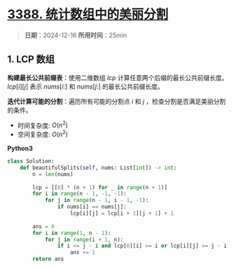 # [3388. 统计数组中的美丽分割](https://leetcode.cn/problems/count-beautiful-splits-in-an-array/description/)

> **日期**：2024-12-16
> **所用时间**：25min

## 1. LCP 数组

**构建最长公共前缀表**：使用二维数组 $lcp$ 计算任意两个后缀的最长公共前缀长度。 $lcp[i][j]$ 表示 $nums[i:]$ 和 $nums[j:]$ 的最长公共前缀长度。

**迭代计算可能的分割**：遍历所有可能的分割点 $i$ 和 $j$ ，检查分割是否满足美丽分割的条件。

- 时间复杂度: $O(n^2)$
- 空间复杂度: $O(n^2)$

**Python3**

```python
class Solution:
    def beautifulSplits(self, nums: List[int]) -> int:
        n = len(nums)
        
        lcp = [[0] * (n + 1) for _ in range(n + 1)]
        for i in range(n - 1, -1, -1):
            for j in range(n - 1, i - 1, -1):
                if nums[i] == nums[j]:
                    lcp[i][j] = lcp[i + 1][j + 1] + 1
        
        ans = 0
        for i in range(1, n - 1):
            for j in range(i + 1, n):
                if i <= j - i and lcp[0][i] >= i or lcp[i][j] >= j - i:
                    ans += 1
        return ans
```